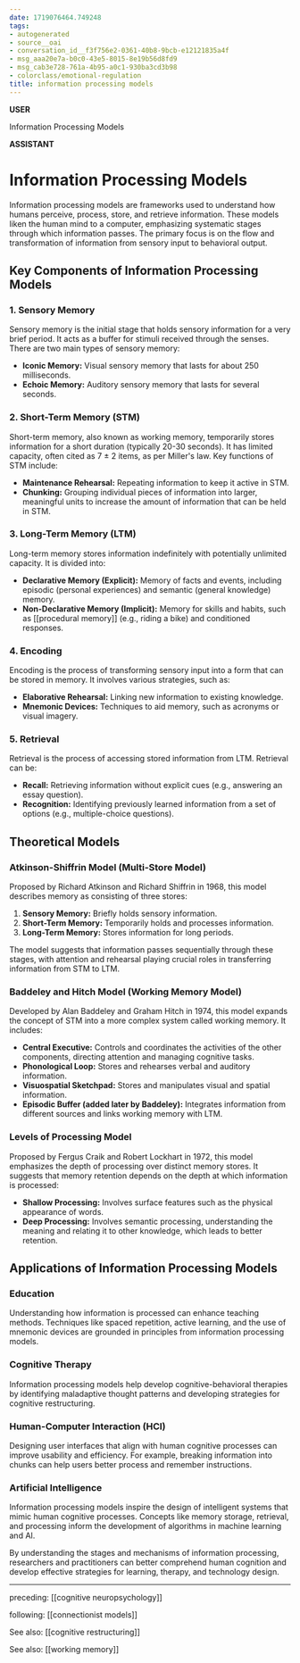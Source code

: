 ```yaml
---
date: 1719076464.749248
tags:
- autogenerated
- source__oai
- conversation_id__f3f756e2-0361-40b8-9bcb-e12121835a4f
- msg_aaa20e7a-b0c0-43e5-8015-8e19b56d8fd9
- msg_cab3e728-761a-4b95-a0c1-930ba3cd3b98
- colorclass/emotional-regulation
title: information processing models
---
```


**USER**

Information Processing Models


**ASSISTANT**

# Information Processing Models

Information processing models are frameworks used to understand how humans perceive, process, store, and retrieve information. These models liken the human mind to a computer, emphasizing systematic stages through which information passes. The primary focus is on the flow and transformation of information from sensory input to behavioral output.

## Key Components of Information Processing Models

### 1. Sensory Memory
Sensory memory is the initial stage that holds sensory information for a very brief period. It acts as a buffer for stimuli received through the senses. There are two main types of sensory memory:
- **Iconic Memory:** Visual sensory memory that lasts for about 250 milliseconds.
- **Echoic Memory:** Auditory sensory memory that lasts for several seconds.

### 2. Short-Term Memory (STM)
Short-term memory, also known as working memory, temporarily stores information for a short duration (typically 20-30 seconds). It has limited capacity, often cited as 7 ± 2 items, as per Miller's law. Key functions of STM include:
- **Maintenance Rehearsal:** Repeating information to keep it active in STM.
- **Chunking:** Grouping individual pieces of information into larger, meaningful units to increase the amount of information that can be held in STM.

### 3. Long-Term Memory (LTM)
Long-term memory stores information indefinitely with potentially unlimited capacity. It is divided into:
- **Declarative Memory (Explicit):** Memory of facts and events, including episodic (personal experiences) and semantic (general knowledge) memory.
- **Non-Declarative Memory (Implicit):** Memory for skills and habits, such as [[procedural memory]] (e.g., riding a bike) and conditioned responses.

### 4. Encoding
Encoding is the process of transforming sensory input into a form that can be stored in memory. It involves various strategies, such as:
- **Elaborative Rehearsal:** Linking new information to existing knowledge.
- **Mnemonic Devices:** Techniques to aid memory, such as acronyms or visual imagery.

### 5. Retrieval
Retrieval is the process of accessing stored information from LTM. Retrieval can be:
- **Recall:** Retrieving information without explicit cues (e.g., answering an essay question).
- **Recognition:** Identifying previously learned information from a set of options (e.g., multiple-choice questions).

## Theoretical Models

### Atkinson-Shiffrin Model (Multi-Store Model)
Proposed by Richard Atkinson and Richard Shiffrin in 1968, this model describes memory as consisting of three stores:
1. **Sensory Memory:** Briefly holds sensory information.
2. **Short-Term Memory:** Temporarily holds and processes information.
3. **Long-Term Memory:** Stores information for long periods.

The model suggests that information passes sequentially through these stages, with attention and rehearsal playing crucial roles in transferring information from STM to LTM.

### Baddeley and Hitch Model (Working Memory Model)
Developed by Alan Baddeley and Graham Hitch in 1974, this model expands the concept of STM into a more complex system called working memory. It includes:
- **Central Executive:** Controls and coordinates the activities of the other components, directing attention and managing cognitive tasks.
- **Phonological Loop:** Stores and rehearses verbal and auditory information.
- **Visuospatial Sketchpad:** Stores and manipulates visual and spatial information.
- **Episodic Buffer (added later by Baddeley):** Integrates information from different sources and links working memory with LTM.

### Levels of Processing Model
Proposed by Fergus Craik and Robert Lockhart in 1972, this model emphasizes the depth of processing over distinct memory stores. It suggests that memory retention depends on the depth at which information is processed:
- **Shallow Processing:** Involves surface features such as the physical appearance of words.
- **Deep Processing:** Involves semantic processing, understanding the meaning and relating it to other knowledge, which leads to better retention.

## Applications of Information Processing Models

### Education
Understanding how information is processed can enhance teaching methods. Techniques like spaced repetition, active learning, and the use of mnemonic devices are grounded in principles from information processing models.

### Cognitive Therapy
Information processing models help develop cognitive-behavioral therapies by identifying maladaptive thought patterns and developing strategies for cognitive restructuring.

### Human-Computer Interaction (HCI)
Designing user interfaces that align with human cognitive processes can improve usability and efficiency. For example, breaking information into chunks can help users better process and remember instructions.

### Artificial Intelligence
Information processing models inspire the design of intelligent systems that mimic human cognitive processes. Concepts like memory storage, retrieval, and processing inform the development of algorithms in machine learning and AI.

By understanding the stages and mechanisms of information processing, researchers and practitioners can better comprehend human cognition and develop effective strategies for learning, therapy, and technology design.


---

preceding: [[cognitive neuropsychology]]  


following: [[connectionist models]]

See also: [[cognitive restructuring]]


See also: [[working memory]]